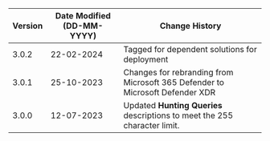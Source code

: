| **Version** | **Date Modified (DD-MM-YYYY)** | **Change History**                                                            |
|-------------|--------------------------------|-------------------------------------------------------------------------------|
| 3.0.2       | 22-02-2024                     | Tagged for dependent solutions for deployment                                 |
| 3.0.1       | 25-10-2023                     | Changes for rebranding from Microsoft 365 Defender to Microsoft Defender XDR  |      
| 3.0.0       | 12-07-2023                     | Updated **Hunting Queries** descriptions to meet the 255 character limit.     |
